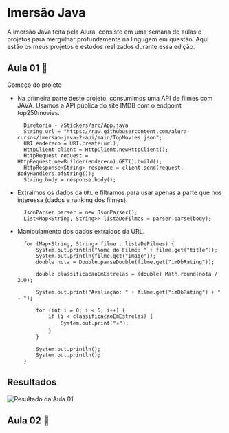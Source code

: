 # Imersão Java 

A imersão Java feita pela Alura, consiste em uma semana de aulas e projetos para mergulhar profundamente na lingugem em questão.
Aqui estão os meus projetos e estudos realizados durante essa edição.

## Aula 01 🤔

Começo do projeto
* Na primeira parte deste projeto, consumimos uma API de filmes com JAVA. Usamos a API pública do site IMDB com o endpoint top250movies.

        Diretorio - /Stickers/src/App.java
        String url = "https://raw.githubusercontent.com/alura-cursos/imersao-java-2-api/main/TopMovies.json";
        URI endereco = URI.create(url);
        HttpClient client = HttpClient.newHttpClient();
        HttpRequest request = HttpRequest.newBuilder(endereco).GET().build();
        HttpResponse<String> response = client.send(request, BodyHandlers.ofString());
        String body = response.body();

* Extraimos os dados da `URL` e filtramos para usar apenas a parte que nos interessa (dados e ranking dos filmes).

        JsonParser parser = new JsonParser();
        List<Map<String, String>> listaDeFilmes = parser.parse(body);

* Manipulamento dos dados extraidos da URL.

        for (Map<String, String> filme : listaDeFilmes) {
            System.out.println("Nome do Filme: " + filme.get("title"));
            System.out.println(filme.get("image"));
            double nota = Double.parseDouble(filme.get("imDbRating"));

            double classificacaoEmEstrelas = (double) Math.round(nota / 2.0);

            System.out.print("Avaliação: " + filme.get("imDbRating") + " - ");

            for (int i = 0; i < 5; i++) {
                if (i < classificacaoEmEstrelas) {
                    System.out.print("⭐️");
                }
            }

            System.out.println();
            System.out.println();
        }

## Resultados

<div>
    <img src="https://user-images.githubusercontent.com/125168775/228710143-1ba634d2-f812-4fe7-a4b5-8a215ae66db4.png" alt="Resultado da Aula 01">
</div>
    
## Aula 02 🤔
